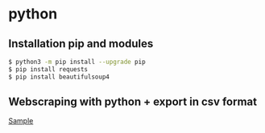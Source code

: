 # python

## Installation pip and modules

```bash
$ python3 -m pip install --upgrade pip
$ pip install requests  
$ pip install beautifulsoup4  
```

## Webscraping with python + export in csv format

[Sample](https://github.com/dgucc/python/blob/main/webscrap.py)
